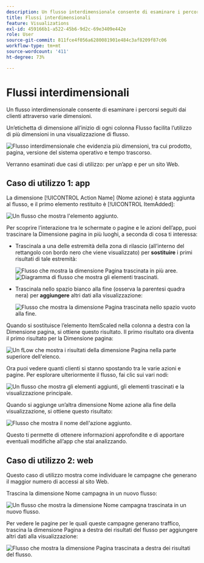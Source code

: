 ```yaml
---
description: Un flusso interdimensionale consente di esaminare i percorsi seguiti dai clienti attraverso varie dimensioni.
title: Flussi interdimensionali
feature: Visualizations
exl-id: 459166b1-a522-45b6-9d2c-69e3409e442e
role: User
source-git-commit: 811fce4f056a6280081901e484c3af8209f87c06
workflow-type: tm+mt
source-wordcount: '411'
ht-degree: 73%

---
```


# Flussi interdimensionali

Un flusso interdimensionale consente di esaminare i percorsi seguiti dai clienti attraverso varie dimensioni.

Un’etichetta di dimensione all’inizio di ogni colonna Flusso facilita l’utilizzo di più dimensioni in una visualizzazione di flusso.

![Flusso interdimensionale che evidenzia più dimensioni, tra cui prodotto, pagina, versione del sistema operativo e tempo trascorso.](assets/flow.png)

Verranno esaminati due casi di utilizzo: per un’app e per un sito Web.

## Caso di utilizzo 1: app

La dimensione [!UICONTROL Action Name] (Nome azione) è stata aggiunta al flusso, e il primo elemento restituito è [!UICONTROL ItemAdded]:

![Un flusso che mostra l&#39;elemento aggiunto.](assets/multi-dimensional-flow.png)

Per scoprire l’interazione tra le schermate o pagine e le azioni dell’app, puoi trascinare la Dimensione pagina in più luoghi, a seconda di cosa ti interessa:

* Trascinala a una delle estremità della zona di rilascio (all’interno del rettangolo con bordo nero che viene visualizzato) per **sostituire** i primi risultati di tale estremità:

  ![Flusso che mostra la dimensione Pagina trascinata in più aree.](assets/multi-dimensional-flow2.png) ![Diagramma di flusso che mostra gli elementi trascinati.](assets/multi-dimensional-flow3.png)

* Trascinala nello spazio bianco alla fine (osserva la parentesi quadra nera) per **aggiungere** altri dati alla visualizzazione:

  ![Flusso che mostra la dimensione Pagina trascinata nello spazio vuoto alla fine.](assets/multi-dimensional-flow4.png)

Quando si sostituisce l’elemento ItemScaled nella colonna a destra con la Dimensione pagina, si ottiene questo risultato. Il primo risultato ora diventa il primo risultato per la Dimensione pagina:

![Un fLow che mostra i risultati della dimensione Pagina nella parte superiore dell&#39;elenco.](assets/multi-dimensional-flow5.png)

Ora puoi vedere quanti clienti si stanno spostando tra le varie azioni e pagine. Per esplorare ulteriormente il flusso, fai clic sui vari nodi:

![Un flusso che mostra gli elementi aggiunti, gli elementi trascinati e la visualizzazione principale.](assets/multi-dimensional-flow6.png)

Quando si aggiunge un’altra dimensione Nome azione alla fine della visualizzazione, si ottiene questo risultato:

![Flusso che mostra il nome dell&#39;azione aggiunto.](assets/multi-dimensional-flow7.png)

Questo ti permette di ottenere informazioni approfondite e di apportare eventuali modifiche all’app che stai analizzando.

## Caso di utilizzo 2: web

Questo caso di utilizzo mostra come individuare le campagne che generano il maggior numero di accessi al sito Web.

Trascina la dimensione Nome campagna in un nuovo flusso:

![Un flusso che mostra la dimensione Nome campagna trascinata in un nuovo flusso.](assets/multi-dimensional-flow8.png)

Per vedere le pagine per le quali queste campagne generano traffico, trascina la dimensione Pagina a destra dei risultati del flusso per aggiungere altri dati alla visualizzazione:

![Flusso che mostra la dimensione Pagina trascinata a destra dei risultati del flusso.](assets/multi-dimensional-flow9.png)
